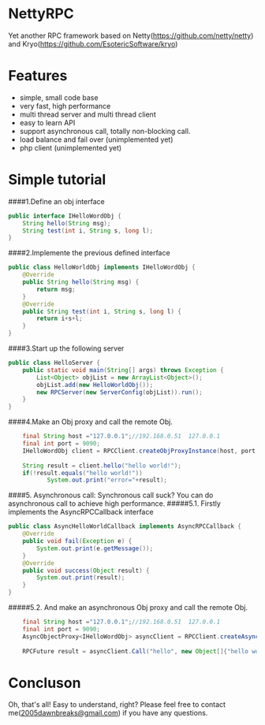 NettyRPC
========

Yet another RPC framework based on Netty(https://github.com/netty/netty) and Kryo(https://github.com/EsotericSoftware/kryo)


Features
========

  * simple, small code base
  * very fast, high performance
  * multi thread server and multi thread client
  * easy to learn API
  * support asynchronous call, totally non-blocking call.
  * load balance and fail over (unimplemented yet)  
  * php client (unimplemented yet)  
 

Simple tutorial
========
####1.Define an obj interface
```java
public interface IHelloWordObj {
	String hello(String msg);
	String test(int i, String s, long l);
}
```
  
####2.Implemente the previous defined interface
```java
public class HelloWorldObj implements IHelloWordObj {
	@Override
	public String hello(String msg) {
		return msg;
	}
	@Override
	public String test(int i, String s, long l) {
		return i+s+l;
	}
}
```

####3.Start up the following server
```java
public class HelloServer {
	public static void main(String[] args) throws Exception {
		List<Object> objList = new ArrayList<Object>();
		objList.add(new HelloWorldObj());
		new RPCServer(new ServerConfig(objList)).run();
	}
}
```


####4.Make an Obj proxy and call the remote Obj.
```java
    final String host ="127.0.0.1";//192.168.0.51  127.0.0.1
    final int port = 9090;
    IHelloWordObj client = RPCClient.createObjProxyInstance(host, port, IHelloWordObj.class);
    
    String result = client.hello("hello world!");
    if(!result.equals("hello world!"))
           System.out.print("error="+result);
```

####5. Asynchronous call: Synchronous call suck? You can do asynchronous call to achieve high performance.
#####5.1. Firstly implements the AsyncRPCCallback interface
```java
public class AsyncHelloWorldCallback implements AsyncRPCCallback {
	@Override
	public void fail(Exception e) {
		System.out.print(e.getMessage());
	}
	@Override
	public void success(Object result) {
		System.out.print(result);
	}
}
```
#####5.2. And make an asynchronous Obj proxy and call the remote Obj.
```java
    final String host ="127.0.0.1";//192.168.0.51  127.0.0.1
    final int port = 9090;
    AsyncObjectProxy<IHelloWordObj> asyncClient = RPCClient.createAsyncObjProxyInstance(host, port, IHelloWordObj.class);
    
    RPCFuture result = asyncClient.Call("hello", new Object[]{"hello world!"}, new AsyncHelloWorldCallback());
```
Concluson
========
Oh, that's all! Easy to understand, right? Please feel free to contact me(2005dawnbreaks@gmail.com) if you have any questions.
